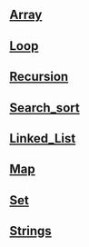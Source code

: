 ## [Array](https://github.com/ujwalap801/Array_DSA_LO)

## [Loop](https://github.com/ujwalap801/Loops_DSA)

## [Recursion](https://github.com/ujwalap801/Recursion_DSA)

## [Search_sort](https://github.com/ujwalap801/Search_Sort_DSA)

## [Linked_List](https://github.com/ujwalap801/Linked_List_DSA.git)

## [Map](https://github.com/ujwalap801/Map_DSA.git)

## [Set](https://github.com/ujwalap801/Set_DSA.git)

## [Strings](https://github.com/ujwalap801/Strings_DSA)


